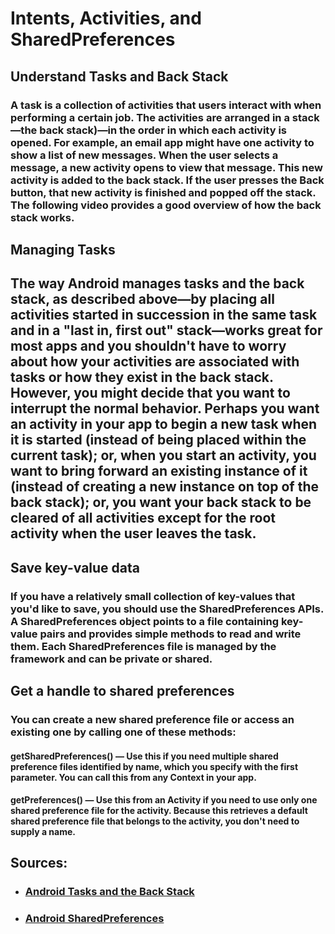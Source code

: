 # Intents, Activities, and SharedPreferences

## Understand Tasks and Back Stack 

### A task is a collection of activities that users interact with when performing a certain job. The activities are arranged in a stack—the back stack)—in the order in which each activity is opened. For example, an email app might have one activity to show a list of new messages. When the user selects a message, a new activity opens to view that message. This new activity is added to the back stack. If the user presses the Back button, that new activity is finished and popped off the stack. The following video provides a good overview of how the back stack works.

## Managing Tasks

## The way Android manages tasks and the back stack, as described above—by placing all activities started in succession in the same task and in a "last in, first out" stack—works great for most apps and you shouldn't have to worry about how your activities are associated with tasks or how they exist in the back stack. However, you might decide that you want to interrupt the normal behavior. Perhaps you want an activity in your app to begin a new task when it is started (instead of being placed within the current task); or, when you start an activity, you want to bring forward an existing instance of it (instead of creating a new instance on top of the back stack); or, you want your back stack to be cleared of all activities except for the root activity when the user leaves the task.

## Save key-value data 

### If you have a relatively small collection of key-values that you'd like to save, you should use the SharedPreferences APIs. A SharedPreferences object points to a file containing key-value pairs and provides simple methods to read and write them. Each SharedPreferences file is managed by the framework and can be private or shared.

## Get a handle to shared preferences
### You can create a new shared preference file or access an existing one by calling one of these methods:

#### getSharedPreferences() — Use this if you need multiple shared preference files identified by name, which you specify with the first parameter. You can call this from any Context in your app.
#### getPreferences() — Use this from an Activity if you need to use only one shared preference file for the activity. Because this retrieves a default shared preference file that belongs to the activity, you don't need to supply a name.

## Sources:

- ### [Android Tasks and the Back Stack](https://developer.android.com/guide/components/activities/tasks-and-back-stack)

- ### [Android SharedPreferences](https://developer.android.com/training/data-storage/shared-preferences)


